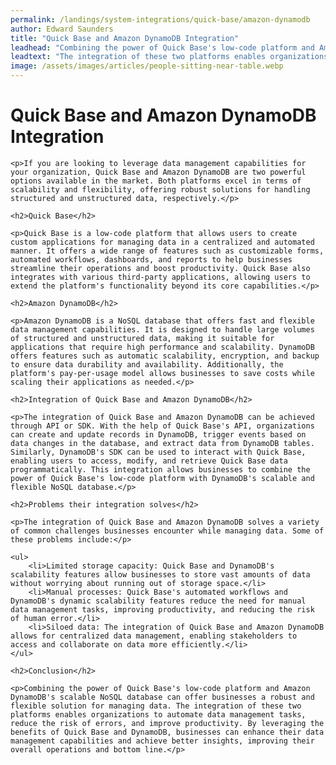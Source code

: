 ```yaml
---
permalink: /landings/system-integrations/quick-base/amazon-dynamodb
author: Edward Saunders
title: "Quick Base and Amazon DynamoDB Integration"
leadhead: "Combining the power of Quick Base's low-code platform and Amazon DynamoDB's scalable NoSQL database can offer businesses a robust and flexible solution for managing data"
leadtext: "The integration of these two platforms enables organizations to automate data management tasks, reduce the risk of errors, and improve productivity. By leveraging the benefits of Quick Base and DynamoDB, businesses can enhance their data management capabilities and achieve better insights, improving their overall operations and bottom line."
image: /assets/images/articles/people-sitting-near-table.webp
---
```

<div class="arttext">
	<h1>Quick Base and Amazon DynamoDB Integration</h1>

	<p>If you are looking to leverage data management capabilities for your organization, Quick Base and Amazon DynamoDB are two powerful options available in the market. Both platforms excel in terms of scalability and flexibility, offering robust solutions for handling structured and unstructured data, respectively.</p>

	<h2>Quick Base</h2>

	<p>Quick Base is a low-code platform that allows users to create custom applications for managing data in a centralized and automated manner. It offers a wide range of features such as customizable forms, automated workflows, dashboards, and reports to help businesses streamline their operations and boost productivity. Quick Base also integrates with various third-party applications, allowing users to extend the platform's functionality beyond its core capabilities.</p>

	<h2>Amazon DynamoDB</h2>

	<p>Amazon DynamoDB is a NoSQL database that offers fast and flexible data management capabilities. It is designed to handle large volumes of structured and unstructured data, making it suitable for applications that require high performance and scalability. DynamoDB offers features such as automatic scalability, encryption, and backup to ensure data durability and availability. Additionally, the platform's pay-per-usage model allows businesses to save costs while scaling their applications as needed.</p>

	<h2>Integration of Quick Base and Amazon DynamoDB</h2>

	<p>The integration of Quick Base and Amazon DynamoDB can be achieved through API or SDK. With the help of Quick Base's API, organizations can create and update records in DynamoDB, trigger events based on data changes in the database, and extract data from DynamoDB tables. Similarly, DynamoDB's SDK can be used to interact with Quick Base, enabling users to access, modify, and retrieve Quick Base data programmatically. This integration allows businesses to combine the power of Quick Base's low-code platform with DynamoDB's scalable and flexible NoSQL database.</p>

	<h2>Problems their integration solves</h2>

	<p>The integration of Quick Base and Amazon DynamoDB solves a variety of common challenges businesses encounter while managing data. Some of these problems include:</p>

	<ul>
		<li>Limited storage capacity: Quick Base and DynamoDB's scalability features allow businesses to store vast amounts of data without worrying about running out of storage space.</li>
		<li>Manual processes: Quick Base's automated workflows and DynamoDB's dynamic scalability features reduce the need for manual data management tasks, improving productivity, and reducing the risk of human error.</li>
		<li>Siloed data: The integration of Quick Base and Amazon DynamoDB allows for centralized data management, enabling stakeholders to access and collaborate on data more efficiently.</li>
	</ul>

	<h2>Conclusion</h2>

	<p>Combining the power of Quick Base's low-code platform and Amazon DynamoDB's scalable NoSQL database can offer businesses a robust and flexible solution for managing data. The integration of these two platforms enables organizations to automate data management tasks, reduce the risk of errors, and improve productivity. By leveraging the benefits of Quick Base and DynamoDB, businesses can enhance their data management capabilities and achieve better insights, improving their overall operations and bottom line.</p>

</div>